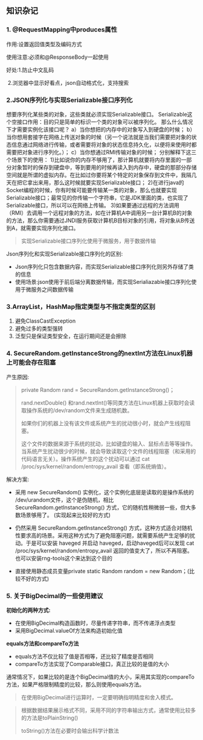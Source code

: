 ## 知识杂记

### 1. @RequestMapping中produces属性

作用:设置返回值类型及编码方式

使用注意:必须和@ResponseBody一起使用

好处:1.防止中文乱码

​		2.浏览器中显示好看点，json自动格式化，支持搜索



### 2.JSON序列化与实现Serializable接口序列化

想要序列化某些类的对象，这些类就必须实现Serializable接口。
Serializable这个空接口作用：目的只是简单的标识一个类的对象可以被序列化。
那么什么情况下才需要实例化该接口呢？
	a）当你想把的内存中的对象写入到硬盘的时候；
	b）当你想用套接字在网络上传送对象的时候（另一个说法就是当我们需要把对象的状态信息通过网络进行传输，或者需要将对象的状态信息持久化，以便将来使用时都需要把对象进行序列化。）；
	c）当你想通过RMI传输对象的时候； 分别解释下这三个场景下的使用：
		1)比如说你的内存不够用了，那计算机就要将内存里面的一部分对象暂时的保存到硬盘中，等到要用的时候再读入到内存中，硬盘的那部分存储空间就是所谓的虚拟内存。在比如过你要将某个特定的对象保存到文件中，我隔几天在把它拿出来用，那么这时候就要实现Serializable接口；
		2)在进行java的Socket编程的时候，你有时候可能要传输某一类的对象，那么也就要实现Serializable接口；最常见的你传输一个字符串，它是JDK里面的类，也实现了Serializable接口，所以可以在网络上传输。
		3)如果要通过远程的方法调用（RMI）去调用一个远程对象的方法，如在计算机A中调用另一台计算机B的对象的方法，那么你需要通过JNDI服务获取计算机B目标对象的引用，将对象从B传送到A，就需要实现序列化接口。

> 实现Serializable接口序列化使用于微服务，用于数据传输

Json序列化和实现Serializable接口序列化的区别:

- Json序列化只包含数据内容，而实现Serializable接口序列化则另外存储了类的信息
- 使用场景:json使用于前后端分离数据传输，而实现Serialiazable接口序列化使用于微服务之间数据传输



### 3.ArrayList，HashMap指定类型与不指定类型的区别

1. 避免ClassCastException
2. 避免过多的类型强转
3. 泛型只是保证类型安全，在运行期间还是会擦除

### 4. SecureRandom.getInstanceStrong的nextInt方法在Linux机器上可能会存在阻塞

产生原因:

> private Random rand = SecureRandom.getInstanceStrong()；
>
> rand.nextDouble() 和rand.nextInt()等同类方法在Linux机器上获取时会读取操作系统的/dev/random文件来生成随机数。
>
> 如果你们的机器上没有该文件或系统产生的扰动很小时，就会产生线程阻塞。
>
> 这个文件的数据来源于系统的扰动，比如键盘的输入、鼠标点击等等操作。当系统产生扰动很少的时候，就会导致读取这个文件的线程阻塞（和采用的代码语言无关）。操作系统产生的这个扰动可以通过 cat /proc/sys/kernel/random/entropy_avail 查看（即系统熵值）。

解决方案:

- 采用 new SecureRandom() 实例化，这个实例化底层是读取的是操作系统的 /dev/urandom文件，这个是伪随机，相比 SecureRandom.getInstanceStrong() 方式，它的随机性稍微弱一些，但大多数场景够用了。 (实现起来比较好的方式)
- 仍然采用 SecureRandom.getInstanceStrong() 方式，这种方式适合对随机性要求高的场景。采用这种方式为了避免阻塞问题，就需要系统产生足够的扰动。于是可以安装 haveged 并启动 haveged，启动haveged后可以发现 cat /proc/sys/kernel/random/entropy_avail 返回的值变大了，所以不再阻塞。也可以安装rng-tools这个来达到这个目的
  
- 直接使用静态成员变量private static Random random  = new Random；(比较不好的方式)

### 5. 关于BigDecimal的一些使用建议

**初始化的两种方式:**

- 在使用BigDecimal构造函数时，尽量传递字符串，而不传递浮点类型
- 采用BigDecimal.valueOf方法来构造初始化值

**equals方法和compareTo方法**

- equals方法不仅比较了值是否相等，还比较了精度是否相同
- compareTo方法实现了Comparable接口，真正比较的是值的大小

通常情况下，如果比较的是连个BigDecimal值的大小，采用其实现的compareTo方法，如果严格限制精度的比较，那么则使用equals方法。

>  在使用BigDecimal进行运算时，一定要明确指明精度和舍入模式。

> 根据数据结果展示格式不同，采用不同的字符串输出方式，通常使用比较多的方法是toPlainString()
>
> toString()方法在必要时会输出科学计数法













